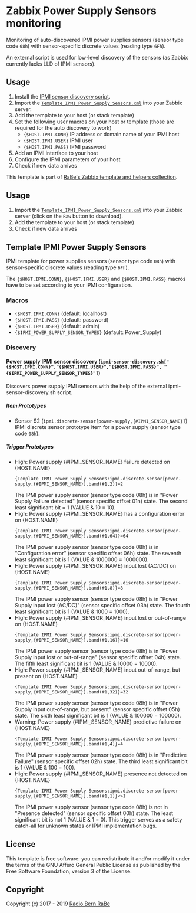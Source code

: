 # Zabbix Power Supply Sensors monitoring
Monitoring of auto-discovered IPMI power supplies sensors (sensor type code
`08h`) with sensor-specific discrete values (reading type `6Fh`).

An external script is used for low-level discovery of the sensors (as Zabbix currently lacks LLD of IPMI sensors).

## Usage
1. Install the [IPMI sensor discovery script](../Sensor_Discovery).
2. Import the
   [`Template_IPMI_Power_Supply_Sensors.xml`](Template_IPMI_Power_Supply_Sensors.xml)
   into your Zabbix server.
3. Add the template to your host (or stack template)
4. Set the following user macros on your host or template (those are required
   for the auto discovery to work)
   * `{$HOST.IPMI.CONN}` IP address or domain name of your IPMI host
   * `{$HOST.IPMI.USER}` IPMI user
   * `{$HOST.IPMI.PASS}` IPMI password
5. Add an IPMI interface to your host
6. Configure the IPMI parameters of your host
7. Check if new data arrives

This template is part of [RaBe's Zabbix template and helpers
collection](https://github.com/radiorabe/rabe-zabbix).

## Usage

1. Import the [`Template_IPMI_Power_Supply_Sensors.xml`](Template_IPMI_Power_Supply_Sensors.xml)
   into your Zabbix server (click on the `Raw` button to download).
2. Add the template to your host (or stack template)
3. Check if new data arrives

## Template IPMI Power Supply Sensors
IPMI template for power supplies sensors (sensor type code `08h`) with sensor-specific discrete values (reading type `6Fh`).

The `{$HOST.IPMI.CONN}`, `{$HOST.IPMI.USER}` and `{$HOST.IPMI.PASS}` macros have to be set according to your IPMI configuration.
### Macros
* `{$HOST.IPMI.CONN}` (default: localhost)
* `{$HOST.IPMI.PASS}` (default: password)
* `{$HOST.IPMI.USER}` (default: admin)
* `{$IPMI_POWER_SUPPLY_SENSOR_TYPES}` (default: Power_Supply)
### Discovery
#### Power supply IPMI sensor discovery (`ipmi-sensor-discovery.sh["{$HOST.IPMI.CONN}","{$HOST.IPMI.USER}","{$HOST.IPMI.PASS}", "{$IPMI_POWER_SUPPLY_SENSOR_TYPES}"]`)
Discovers power supply IPMI sensors with the help of the external ipmi-sensor-discovery.sh script.
##### Item Prototypes
* Sensor $2 (`ipmi.discrete-sensor[power-supply,{#IPMI_SENSOR_NAME}]`)  
  IPMI discrete sensor prototype item for a power supply (sensor type code `08h`).
##### Trigger Prototypes
* High: Power supply {#IPMI_SENSOR_NAME} failure detected on {HOST.NAME}
  ```
  {Template IPMI Power Supply Sensors:ipmi.discrete-sensor[power-supply,{#IPMI_SENSOR_NAME}].band(#1,2)}=2
  ```
  The IPMI power supply sensor (sensor
type code 08h) is in "Power Supply Failure detected" (sensor specific offset 01h) state. The second least significant bit = 1 (VALUE & 10 = 10).
* High: Power supply {#IPMI_SENSOR_NAME} has a configuration error on {HOST.NAME}
  ```
  {Template IPMI Power Supply Sensors:ipmi.discrete-sensor[power-supply,{#IPMI_SENSOR_NAME}].band(#1,64)}=64
  ```
  The IPMI power supply sensor (sensor
type code 08h) is in "Configuration error" (sensor specific offset 06h) state. The seventh least significant bit is 1 (VALUE & 1000000 = 1000000).
* High: Power supply {#IPMI_SENSOR_NAME} input lost (AC/DC) on {HOST.NAME}
  ```
  {Template IPMI Power Supply Sensors:ipmi.discrete-sensor[power-supply,{#IPMI_SENSOR_NAME}].band(#1,8)}=8
  ```
  The IPMI power supply sensor (sensor
type code 08h) is in "Power Supply input lost (AC/DC)" (sensor specific offset 03h) state. The 	fourth least significant bit is 1 (VALUE & 1000 = 1000).
* High: Power supply {#IPMI_SENSOR_NAME} input lost or out-of-range on {HOST.NAME}
  ```
  {Template IPMI Power Supply Sensors:ipmi.discrete-sensor[power-supply,{#IPMI_SENSOR_NAME}].band(#1,16)}=16
  ```
  The IPMI power supply sensor (sensor
type code 08h) is in "Power Supply input lost or out-of-range" (sensor specific offset 04h) state. The 	fifth least significant bit is 1 (VALUE & 10000 = 10000).
* High: Power supply {#IPMI_SENSOR_NAME} input out-of-range, but present on {HOST.NAME}
  ```
  {Template IPMI Power Supply Sensors:ipmi.discrete-sensor[power-supply,{#IPMI_SENSOR_NAME}].band(#1,32)}=32
  ```
  The IPMI power supply sensor (sensor
type code 08h) is in "Power Supply input out-of-range, but present" (sensor specific offset 05h) state. The sixth least significant bit is 1 (VALUE & 100000 = 100000).
* Warning: Power supply {#IPMI_SENSOR_NAME} predictive failure on {HOST.NAME}
  ```
  {Template IPMI Power Supply Sensors:ipmi.discrete-sensor[power-supply,{#IPMI_SENSOR_NAME}].band(#1,4)}=4
  ```
  The IPMI power supply sensor (sensor
type code 08h) is in "Predictive Failure" (sensor specific offset 02h) state. The third least significant bit is 1 (VALUE & 100 = 100).
* High: Power supply {#IPMI_SENSOR_NAME} presence not detected on {HOST.NAME}
  ```
  {Template IPMI Power Supply Sensors:ipmi.discrete-sensor[power-supply,{#IPMI_SENSOR_NAME}].band(#1,1)}<>1
  ```
  The IPMI power supply sensor (sensor
type code 08h) is not in "Presence detected" (sensor specific offset 00h) state. The least significant bit is not 1 (VALUE & 1 = 0). This trigger serves as a safety catch-all for unknown states or IPMI implementation bugs.

## License
This template is free software: you can redistribute it and/or modify it under
the terms of the GNU Affero General Public License as published by the Free
Software Foundation, version 3 of the License.

## Copyright
Copyright (c) 2017 - 2019 [Radio Bern RaBe](http://www.rabe.ch)
